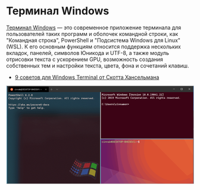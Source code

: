 # Терминал Windows

[Терминал Windows](https://docs.microsoft.com/ru-ru/windows/terminal/) — это современное приложение терминала для пользователей таких программ и оболочек командной строки, как "Командная строка", PowerShell и "Подсистема Windows для Linux" (WSL). К его основным функциям относится поддержка нескольких вкладок, панелей, символов Юникода и UTF-8, а также модуль отрисовки текста с ускорением GPU, возможность создания собственных тем и настройки текста, цвета, фона и сочетаний клавиш.

- [9 советов для Windows Terminal от Скотта Хансельмана](https://habr.com/ru/company/microsoft/blog/489620/)

![Терминал Windows](./../assets/images/tools.windows-terminal.png)
